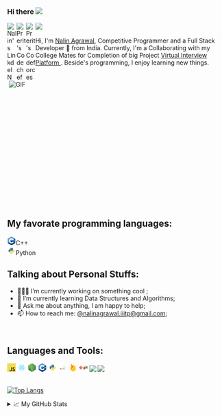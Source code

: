 ### Hi there <img src="https://media.giphy.com/media/hvRJCLFzcasrR4ia7z/giphy.gif" width="25px">

<a href="https://www.linkedin.com/in/nalin-agrawal-a73455191/">
  <img align="left" alt="Nalin's LinkdeIN" width="22px" src="https://cdn.jsdelivr.net/npm/simple-icons@v3/icons/linkedin.svg" />
  </a>
  <a href="https://www.codechef.com/users/nalin999">
  <img align="left" alt="Prerit's Codechef" width="22px" src="https://cdn.jsdelivr.net/npm/simple-icons@3.6.1/icons/codechef.svg" />
</a>
<a href="https://codeforces.com/profile/NalinAgrawal">
  <img align="left" alt="Prerit's Codeforces" width="22px" src="https://cdn.jsdelivr.net/npm/simple-icons@3.6.1/icons/codeforces.svg" />
</a>

![](https://visitor-badge.laobi.icu/badge?page_id=nalin.programmer.nalin-programmer)
<br/>

Hi, I'm [Nalin Agrawal](https://https://github.com/nalin-programmer), Competitive Programmer and a Full Stack Developer 🚀 from India. Currently, I'm a Collaborating with my College Mates for Completion of big Project [ Virtual Interview Platform ](https://github.com/BTP-Project/Virtual-Interview). Beside's programming, I enjoy learning new things.

 <img align="right" alt="GIF" src="https://github.com/abhisheknaiidu/abhisheknaiidu/blob/master/code.gif?raw=true" width="500" height="320" />

## My favorate programming languages:
<code><img height="20" src="https://raw.githubusercontent.com/github/explore/80688e429a7d4ef2fca1e82350fe8e3517d3494d/topics/cpp/cpp.png"></code>C++<br>
<code><img height="20" src="https://raw.githubusercontent.com/github/explore/80688e429a7d4ef2fca1e82350fe8e3517d3494d/topics/python/python.png"></code>Python<br>
## <b>Talking about Personal Stuffs:</b>
- 👨🏽‍💻 I’m currently working on something cool ;
- 🌱 I’m currently learning Data Structures and Algorithms; 
- 💬 Ask me about anything, I am happy to help;
- 📫 How to reach me: [@nalinagrawal.iiitp@gmail.com](nalinagrawal.iiitp@gmail.com);
<br>

 ## Languages and Tools:
<code><img height="20" src="https://raw.githubusercontent.com/github/explore/80688e429a7d4ef2fca1e82350fe8e3517d3494d/topics/javascript/javascript.png"></code>
<code><img height="20" src="https://raw.githubusercontent.com/github/explore/80688e429a7d4ef2fca1e82350fe8e3517d3494d/topics/react/react.png"></code>
<code><img height="20" src="https://raw.githubusercontent.com/github/explore/80688e429a7d4ef2fca1e82350fe8e3517d3494d/topics/nodejs/nodejs.png"></code>
<code><img height="20" src="https://raw.githubusercontent.com/github/explore/80688e429a7d4ef2fca1e82350fe8e3517d3494d/topics/cpp/cpp.png"></code>
<code><img height="20" src="https://raw.githubusercontent.com/github/explore/80688e429a7d4ef2fca1e82350fe8e3517d3494d/topics/python/python.png"></code>
<code><img height="20" src="https://raw.githubusercontent.com/github/explore/80688e429a7d4ef2fca1e82350fe8e3517d3494d/topics/mysql/mysql.png"></code>
<code><img height="20" src="https://raw.githubusercontent.com/github/explore/80688e429a7d4ef2fca1e82350fe8e3517d3494d/topics/firebase/firebase.png"></code>
<code><img height="20" src="https://raw.githubusercontent.com/github/explore/80688e429a7d4ef2fca1e82350fe8e3517d3494d/topics/git/git.png"></code>
<code><img height="20" src="https://cdn.jsdelivr.net/npm/simple-icons@3.6.1/icons/java.svg"></code>
<code><img height="20" src="https://cdn.jsdelivr.net/npm/simple-icons@3.6.1/icons/android.svg"></code>
<br><br>

[![Top Langs](https://github-readme-stats.vercel.app/api/top-langs/?username=nalin-programmer&layout=compact)](https://github.com/nalin-programmer/github-readme-stats)
<details>
<summary>📈 My GitHub Stats</summary>

<p align="center"> <img src="https://github-readme-stats.vercel.app/api?username=nalin-programmer&show_icons=true&theme=gotham" alt="nalin-programmer" />

</details>

